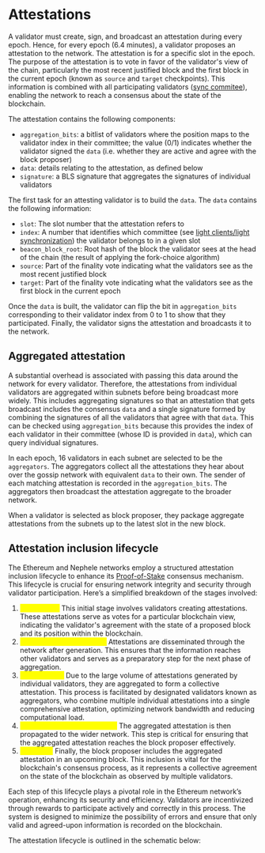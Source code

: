 # Attestations

A validator must create, sign, and broadcast an attestation during every epoch. Hence, for every epoch (6.4 minutes), a validator proposes an attestation to the network. The attestation is for a specific slot in the epoch. The purpose of the attestation is to vote in favor of the validator's view of the chain, particularly the most recent justified block and the first block in the current epoch (known as `source` and `target` checkpoints). This information is combined with all participating validators ([sync commitee](../basics/nodes-and-clients.md)), enabling the network to reach a consensus about the state of the blockchain.

The attestation contains the following components:

* `aggregation_bits`: a bitlist of validators where the position maps to the validator index in their committee; the value (0/1) indicates whether the validator signed the `data` (i.e. whether they are active and agree with the block proposer)
* `data`: details relating to the attestation, as defined below
* `signature`: a BLS signature that aggregates the signatures of individual validators

The first task for an attesting validator is to build the `data`. The `data` contains the following information:

* `slot`: The slot number that the attestation refers to
* `index`: A number that identifies which committee (see [light clients/light synchronization](../basics/nodes-and-clients.md)) the validator belongs to in a given slot
* `beacon_block_root`: Root hash of the block the validator sees at the head of the chain (the result of applying the fork-choice algorithm)
* `source`: Part of the finality vote indicating what the validators see as the most recent justified block
* `target`: Part of the finality vote indicating what the validators see as the first block in the current epoch

Once the `data` is built, the validator can flip the bit in `aggregation_bits` corresponding to their validator index from 0 to 1 to show that they participated. Finally, the validator signs the attestation and broadcasts it to the network.

## Aggregated attestation <a href="#aggregated-attestation" id="aggregated-attestation"></a>

A substantial overhead is associated with passing this data around the network for every validator. Therefore, the attestations from individual validators are aggregated within subnets before being broadcast more widely. This includes aggregating signatures so that an attestation that gets broadcast includes the consensus `data` and a single signature formed by combining the signatures of all the validators that agree with that `data`. This can be checked using `aggregation_bits` because this provides the index of each validator in their committee (whose ID is provided in `data`), which can query individual signatures.

In each epoch, 16 validators in each subnet are selected to be the `aggregators`. The aggregators collect all the attestations they hear about over the gossip network with equivalent `data` to their own. The sender of each matching attestation is recorded in the `aggregation_bits`. The aggregators then broadcast the attestation aggregate to the broader network.

When a validator is selected as block proposer, they package aggregate attestations from the subnets up to the latest slot in the new block.

## Attestation inclusion lifecycle <a href="#attestation-inclusion-lifecycle" id="attestation-inclusion-lifecycle"></a>

The Ethereum and Nephele networks employ a structured attestation inclusion lifecycle to enhance its [Proof-of-Stake](proof-of-stake.md) consensus mechanism. This lifecycle is crucial for ensuring network integrity and security through validator participation. Here’s a simplified breakdown of the stages involved:

1. <mark style="color:yellow;">**Generation**</mark><mark style="color:yellow;">:</mark> This initial stage involves validators creating attestations. These attestations serve as votes for a particular blockchain view, indicating the validator's agreement with the state of a proposed block and its position within the blockchain.
2. <mark style="color:yellow;">**Propagation (First Stage)**</mark><mark style="color:yellow;">:</mark> Attestations are disseminated through the network after generation. This ensures that the information reaches other validators and serves as a preparatory step for the next phase of aggregation.
3. <mark style="color:yellow;">**Aggregation**</mark><mark style="color:yellow;">:</mark> Due to the large volume of attestations generated by individual validators, they are aggregated to form a collective attestation. This process is facilitated by designated validators known as aggregators, who combine multiple individual attestations into a single comprehensive attestation, optimizing network bandwidth and reducing computational load.
4. <mark style="color:yellow;">**Propagation (Second Stage)**</mark><mark style="color:yellow;">:</mark> The aggregated attestation is then propagated to the wider network. This step is critical for ensuring that the aggregated attestation reaches the block proposer effectively.
5. <mark style="color:yellow;">**Inclusion**</mark><mark style="color:yellow;">:</mark> Finally, the block proposer includes the aggregated attestation in an upcoming block. This inclusion is vital for the blockchain's consensus process, as it represents a collective agreement on the state of the blockchain as observed by multiple validators.

Each step of this lifecycle plays a pivotal role in the Ethereum network’s operation, enhancing its security and efficiency. Validators are incentivized through rewards to participate actively and correctly in this process. The system is designed to minimize the possibility of errors and ensure that only valid and agreed-upon information is recorded on the blockchain.

The attestation lifecycle is outlined in the schematic below:

<figure><img src="https://ethereum.org/_next/image/?url=%2Fcontent%2Fdevelopers%2Fdocs%2Fconsensus-mechanisms%2Fpos%2Fattestations%2Fattestation_schematic.png&#x26;w=1920&#x26;q=75" alt=""><figcaption></figcaption></figure>
